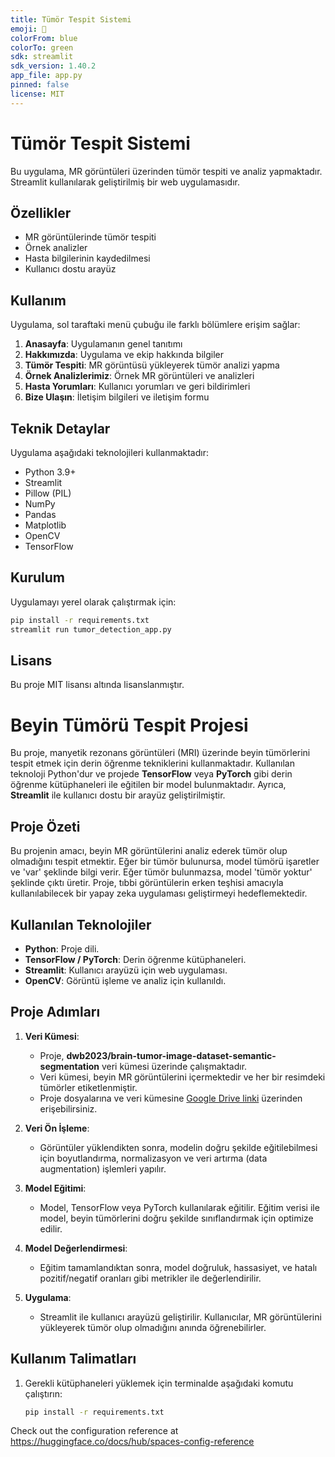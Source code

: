 ```yaml
---
title: Tümör Tespit Sistemi
emoji: 🧠
colorFrom: blue
colorTo: green
sdk: streamlit
sdk_version: 1.40.2
app_file: app.py
pinned: false
license: MIT
---
```


# Tümör Tespit Sistemi

Bu uygulama, MR görüntüleri üzerinden tümör tespiti ve analiz yapmaktadır. Streamlit kullanılarak geliştirilmiş bir web uygulamasıdır.

## Özellikler

- MR görüntülerinde tümör tespiti
- Örnek analizler
- Hasta bilgilerinin kaydedilmesi
- Kullanıcı dostu arayüz

## Kullanım

Uygulama, sol taraftaki menü çubuğu ile farklı bölümlere erişim sağlar:

1. **Anasayfa**: Uygulamanın genel tanıtımı
2. **Hakkımızda**: Uygulama ve ekip hakkında bilgiler
3. **Tümör Tespiti**: MR görüntüsü yükleyerek tümör analizi yapma
4. **Örnek Analizlerimiz**: Örnek MR görüntüleri ve analizleri
5. **Hasta Yorumları**: Kullanıcı yorumları ve geri bildirimleri
6. **Bize Ulaşın**: İletişim bilgileri ve iletişim formu

## Teknik Detaylar

Uygulama aşağıdaki teknolojileri kullanmaktadır:

- Python 3.9+
- Streamlit
- Pillow (PIL)
- NumPy
- Pandas
- Matplotlib
- OpenCV
- TensorFlow

## Kurulum

Uygulamayı yerel olarak çalıştırmak için:

```bash
pip install -r requirements.txt
streamlit run tumor_detection_app.py
```

## Lisans

Bu proje MIT lisansı altında lisanslanmıştır.

# Beyin Tümörü Tespit Projesi

Bu proje, manyetik rezonans görüntüleri (MRI) üzerinde beyin tümörlerini tespit etmek için derin öğrenme tekniklerini kullanmaktadır. Kullanılan teknoloji Python'dur ve projede **TensorFlow** veya **PyTorch** gibi derin öğrenme kütüphaneleri ile eğitilen bir model bulunmaktadır. Ayrıca, **Streamlit** ile kullanıcı dostu bir arayüz geliştirilmiştir.

## Proje Özeti

Bu projenin amacı, beyin MR görüntülerini analiz ederek tümör olup olmadığını tespit etmektir. Eğer bir tümör bulunursa, model tümörü işaretler ve 'var' şeklinde bilgi verir. Eğer tümör bulunmazsa, model 'tümör yoktur' şeklinde çıktı üretir. Proje, tıbbi görüntülerin erken teşhisi amacıyla kullanılabilecek bir yapay zeka uygulaması geliştirmeyi hedeflemektedir.

## Kullanılan Teknolojiler

- **Python**: Proje dili.
- **TensorFlow / PyTorch**: Derin öğrenme kütüphaneleri.
- **Streamlit**: Kullanıcı arayüzü için web uygulaması.
- **OpenCV**: Görüntü işleme ve analiz için kullanıldı.

## Proje Adımları

1. **Veri Kümesi**: 
   - Proje, **dwb2023/brain-tumor-image-dataset-semantic-segmentation** veri kümesi üzerinde çalışmaktadır.
   - Veri kümesi, beyin MR görüntülerini içermektedir ve her bir resimdeki tümörler etiketlenmiştir.
   - Proje dosyalarına ve veri kümesine [Google Drive linki](https://drive.google.com/drive/folders/1K6Ymo0ty1o_VUjVV6lZ_-v7h4zk6PH2D) üzerinden erişebilirsiniz.

2. **Veri Ön İşleme**: 
   - Görüntüler yüklendikten sonra, modelin doğru şekilde eğitilebilmesi için boyutlandırma, normalizasyon ve veri artırma (data augmentation) işlemleri yapılır.

3. **Model Eğitimi**:
   - Model, TensorFlow veya PyTorch kullanılarak eğitilir. Eğitim verisi ile model, beyin tümörlerini doğru şekilde sınıflandırmak için optimize edilir.

4. **Model Değerlendirmesi**:
   - Eğitim tamamlandıktan sonra, model doğruluk, hassasiyet, ve hatalı pozitif/negatif oranları gibi metrikler ile değerlendirilir.

5. **Uygulama**:
   - Streamlit ile kullanıcı arayüzü geliştirilir. Kullanıcılar, MR görüntülerini yükleyerek tümör olup olmadığını anında öğrenebilirler.

## Kullanım Talimatları

1. Gerekli kütüphaneleri yüklemek için terminalde aşağıdaki komutu çalıştırın:
   ```bash
   pip install -r requirements.txt
   ```

Check out the configuration reference at https://huggingface.co/docs/hub/spaces-config-reference
